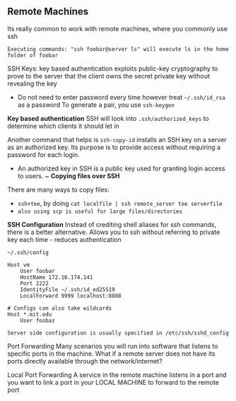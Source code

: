 ## Remote Machines
Its really common to work with remote machines, where you commonly use ssh

`Executing commands: "ssh foobar@server ls" will execute ls in the home folder of foobar`

SSH Keys: key based authentication exploits public-key cryptography to prove to the server that the client owns the secret private key without revealing the key
- Do not need to enter password every time however treat `~/.ssh/id_rsa` as a password
To generate a pair, you use `ssh-keygen`


**Key based authentication**
SSH will look into `.ssh/authorized_keys` to determine which clients it should let in

Another command that helps is `ssh-copy-id` installs an SSH key on a server as an authorized key. Its purpose is to provide access without requiring a password for each login.
- An authorized key in SSH is a public key used for granting login access to users. 
~
**Copying files over SSH**

There are many ways to copy files:
- `ssh+tee`, by doing `cat localfile | ssh remote_server tee serverfile`
- `also using scp is useful for large files/directories`

**SSH Configuration**
Instead of crediting shell aliases for ssh commands, there is a better alternative. Allows you to ssh without referring to private key each time - reduces authentication


`~/.ssh/config`
```
Host vm
    User foobar
    HostName 172.16.174.141
    Port 2222
    IdentityFile ~/.ssh/id_ed25519
    LocalForward 9999 localhost:8888

# Configs can also take wildcards
Host *.mit.edu
    User foobaz

Server side configuration is usually specified in /etc/ssh/sshd_config
```

Port Forwarding
Many scenarios you will run into software that listens to specific ports in the machine.
What if a remote server does not have its ports directly available through the network/internet?


Local Port Forwarding
A service in the remote machine listens in a port and you want to link a port in your LOCAL MACHINE to forward to the remote port

